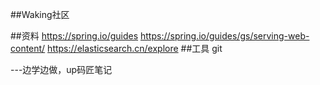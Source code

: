 ##Waking社区

##资料
https://spring.io/guides
https://spring.io/guides/gs/serving-web-content/
https://elasticsearch.cn/explore
##工具
git


---边学边做，up码匠笔记